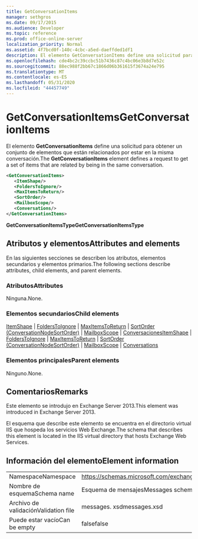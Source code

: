 ```yaml
---
title: GetConversationItems
manager: sethgros
ms.date: 09/17/2015
ms.audience: Developer
ms.topic: reference
ms.prod: office-online-server
localization_priority: Normal
ms.assetid: 4f7bcd0f-140c-4cbc-a5ed-daeffded1df1
description: El elemento GetConversationItems define una solicitud para obtener un conjunto de elementos que están relacionados por estar en la misma conversación.
ms.openlocfilehash: cde4bc2c39ccbc51b7436c87c4bc06e3b8d7e52c
ms.sourcegitcommit: 88ec988f2bb67c1866d06b361615f3674a24e795
ms.translationtype: MT
ms.contentlocale: es-ES
ms.lasthandoff: 05/31/2020
ms.locfileid: "44457749"
---
```

# <a name="getconversationitems"></a><span data-ttu-id="d6510-103">GetConversationItems</span><span class="sxs-lookup"><span data-stu-id="d6510-103">GetConversationItems</span></span>

<span data-ttu-id="d6510-104">El elemento **GetConversationItems** define una solicitud para obtener un conjunto de elementos que están relacionados por estar en la misma conversación.</span><span class="sxs-lookup"><span data-stu-id="d6510-104">The **GetConversationItems** element defines a request to get a set of items that are related by being in the same conversation.</span></span> 
  
```XML
<GetConversationItems>
   <ItemShape/>
   <FoldersToIgnore/>
   <MaxItemsToReturn/>
   <SortOrder/>
   <MailboxScope/>
   <Conversations/>
</GetConversationItems>
```

 <span data-ttu-id="d6510-105">**GetConversationItemsType**</span><span class="sxs-lookup"><span data-stu-id="d6510-105">**GetConversationItemsType**</span></span>
## <a name="attributes-and-elements"></a><span data-ttu-id="d6510-106">Atributos y elementos</span><span class="sxs-lookup"><span data-stu-id="d6510-106">Attributes and elements</span></span>

<span data-ttu-id="d6510-107">En las siguientes secciones se describen los atributos, elementos secundarios y elementos primarios.</span><span class="sxs-lookup"><span data-stu-id="d6510-107">The following sections describe attributes, child elements, and parent elements.</span></span>
  
### <a name="attributes"></a><span data-ttu-id="d6510-108">Atributos</span><span class="sxs-lookup"><span data-stu-id="d6510-108">Attributes</span></span>

<span data-ttu-id="d6510-109">Ninguna.</span><span class="sxs-lookup"><span data-stu-id="d6510-109">None.</span></span>
  
### <a name="child-elements"></a><span data-ttu-id="d6510-110">Elementos secundarios</span><span class="sxs-lookup"><span data-stu-id="d6510-110">Child elements</span></span>

<span data-ttu-id="d6510-111">[ItemShape](itemshape.md)  |  [FoldersToIgnore](folderstoignore.md)  |  [MaxItemsToReturn](maxitemstoreturn.md)  |  [SortOrder (ConversationNodeSortOrder)](sortorder-conversationnodesortorder.md)  |  [MailboxScope](mailboxscope.md)  |  [Conversaciones](conversations-ex15websvcsotherref.md)</span><span class="sxs-lookup"><span data-stu-id="d6510-111">[ItemShape](itemshape.md) | [FoldersToIgnore](folderstoignore.md) | [MaxItemsToReturn](maxitemstoreturn.md) | [SortOrder (ConversationNodeSortOrder)](sortorder-conversationnodesortorder.md) | [MailboxScope](mailboxscope.md) | [Conversations](conversations-ex15websvcsotherref.md)</span></span>
  
### <a name="parent-elements"></a><span data-ttu-id="d6510-112">Elementos principales</span><span class="sxs-lookup"><span data-stu-id="d6510-112">Parent elements</span></span>

<span data-ttu-id="d6510-113">Ninguno.</span><span class="sxs-lookup"><span data-stu-id="d6510-113">None.</span></span>
  
## <a name="remarks"></a><span data-ttu-id="d6510-114">Comentarios</span><span class="sxs-lookup"><span data-stu-id="d6510-114">Remarks</span></span>

<span data-ttu-id="d6510-115">Este elemento se introdujo en Exchange Server 2013.</span><span class="sxs-lookup"><span data-stu-id="d6510-115">This element was introduced in Exchange Server 2013.</span></span>
  
<span data-ttu-id="d6510-116">El esquema que describe este elemento se encuentra en el directorio virtual IIS que hospeda los servicios Web Exchange.</span><span class="sxs-lookup"><span data-stu-id="d6510-116">The schema that describes this element is located in the IIS virtual directory that hosts Exchange Web Services.</span></span>
  
## <a name="element-information"></a><span data-ttu-id="d6510-117">Información del elemento</span><span class="sxs-lookup"><span data-stu-id="d6510-117">Element information</span></span>

|||
|:-----|:-----|
|<span data-ttu-id="d6510-118">Namespace</span><span class="sxs-lookup"><span data-stu-id="d6510-118">Namespace</span></span>  <br/> |https://schemas.microsoft.com/exchange/services/2006/messages  <br/> |
|<span data-ttu-id="d6510-119">Nombre de esquema</span><span class="sxs-lookup"><span data-stu-id="d6510-119">Schema name</span></span>  <br/> |<span data-ttu-id="d6510-120">Esquema de mensajes</span><span class="sxs-lookup"><span data-stu-id="d6510-120">Messages schema</span></span>  <br/> |
|<span data-ttu-id="d6510-121">Archivo de validación</span><span class="sxs-lookup"><span data-stu-id="d6510-121">Validation file</span></span>  <br/> |<span data-ttu-id="d6510-122">messages. xsd</span><span class="sxs-lookup"><span data-stu-id="d6510-122">messages.xsd</span></span>  <br/> |
|<span data-ttu-id="d6510-123">Puede estar vacío</span><span class="sxs-lookup"><span data-stu-id="d6510-123">Can be empty</span></span>  <br/> |<span data-ttu-id="d6510-124">false</span><span class="sxs-lookup"><span data-stu-id="d6510-124">false</span></span>  <br/> |
   

